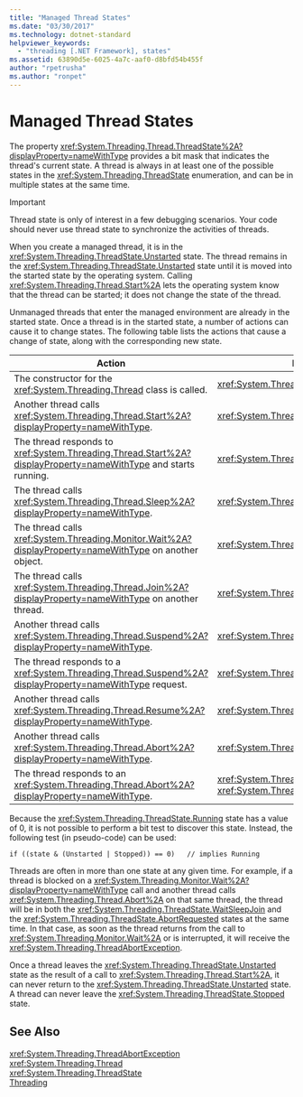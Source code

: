 ```yaml
---
title: "Managed Thread States"
ms.date: "03/30/2017"
ms.technology: dotnet-standard
helpviewer_keywords: 
  - "threading [.NET Framework], states"
ms.assetid: 63890d5e-6025-4a7c-aaf0-d8bfd54b455f
author: "rpetrusha"
ms.author: "ronpet"
---
```

# Managed Thread States
The property <xref:System.Threading.Thread.ThreadState%2A?displayProperty=nameWithType> provides a bit mask that indicates the thread's current state. A thread is always in at least one of the possible states in the <xref:System.Threading.ThreadState> enumeration, and can be in multiple states at the same time.  
  
> [!IMPORTANT]
>  Thread state is only of interest in a few debugging scenarios. Your code should never use thread state to synchronize the activities of threads.  
  
 When you create a managed thread, it is in the <xref:System.Threading.ThreadState.Unstarted> state. The thread remains in the <xref:System.Threading.ThreadState.Unstarted> state until it is moved into the started state by the operating system. Calling <xref:System.Threading.Thread.Start%2A> lets the operating system know that the thread can be started; it does not change the state of the thread.  
  
 Unmanaged threads that enter the managed environment are already in the started state. Once a thread is in the started state, a number of actions can cause it to change states. The following table lists the actions that cause a change of state, along with the corresponding new state.  
  
|Action|Resulting new state|  
|------------|-------------------------|  
|The constructor for the <xref:System.Threading.Thread> class is called.|<xref:System.Threading.ThreadState.Unstarted>|  
|Another thread calls <xref:System.Threading.Thread.Start%2A?displayProperty=nameWithType>.|<xref:System.Threading.ThreadState.Unstarted>|  
|The thread responds to <xref:System.Threading.Thread.Start%2A?displayProperty=nameWithType> and starts running.|<xref:System.Threading.ThreadState.Running>|  
|The thread calls <xref:System.Threading.Thread.Sleep%2A?displayProperty=nameWithType>.|<xref:System.Threading.ThreadState.WaitSleepJoin>|  
|The thread calls <xref:System.Threading.Monitor.Wait%2A?displayProperty=nameWithType> on another object.|<xref:System.Threading.ThreadState.WaitSleepJoin>|  
|The thread calls <xref:System.Threading.Thread.Join%2A?displayProperty=nameWithType> on another thread.|<xref:System.Threading.ThreadState.WaitSleepJoin>|  
|Another thread calls <xref:System.Threading.Thread.Suspend%2A?displayProperty=nameWithType>.|<xref:System.Threading.ThreadState.SuspendRequested>|  
|The thread responds to a <xref:System.Threading.Thread.Suspend%2A?displayProperty=nameWithType> request.|<xref:System.Threading.ThreadState.Suspended>|  
|Another thread calls <xref:System.Threading.Thread.Resume%2A?displayProperty=nameWithType>.|<xref:System.Threading.ThreadState.Running>|  
|Another thread calls <xref:System.Threading.Thread.Abort%2A?displayProperty=nameWithType>.|<xref:System.Threading.ThreadState.AbortRequested>|  
|The thread responds to an <xref:System.Threading.Thread.Abort%2A?displayProperty=nameWithType>.|<xref:System.Threading.ThreadState.Aborted>, then <xref:System.Threading.ThreadState.Stopped>|  
  
 Because the <xref:System.Threading.ThreadState.Running> state has a value of 0, it is not possible to perform a bit test to discover this state. Instead, the following test (in pseudo-code) can be used:  
  
```  
if ((state & (Unstarted | Stopped)) == 0)   // implies Running     
```  
  
 Threads are often in more than one state at any given time. For example, if a thread is blocked on a <xref:System.Threading.Monitor.Wait%2A?displayProperty=nameWithType> call and another thread calls <xref:System.Threading.Thread.Abort%2A> on that same thread, the thread will be in both the <xref:System.Threading.ThreadState.WaitSleepJoin> and the <xref:System.Threading.ThreadState.AbortRequested> states at the same time. In that case, as soon as the thread returns from the call to <xref:System.Threading.Monitor.Wait%2A> or is interrupted, it will receive the <xref:System.Threading.ThreadAbortException>.  
  
 Once a thread leaves the <xref:System.Threading.ThreadState.Unstarted> state as the result of a call to <xref:System.Threading.Thread.Start%2A>, it can never return to the <xref:System.Threading.ThreadState.Unstarted> state. A thread can never leave the <xref:System.Threading.ThreadState.Stopped> state.  
  
## See Also  
 <xref:System.Threading.ThreadAbortException>  
 <xref:System.Threading.Thread>  
 <xref:System.Threading.ThreadState>  
 [Threading](../../../docs/standard/threading/index.md)
